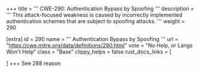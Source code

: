 +++
title = '''
CWE-290: Authentication Bypass by Spoofing
'''
description	= '''
This attack-focused weakness is caused by incorrectly implemented authentication schemes that are subject to spoofing attacks.
'''
weight = 290

[extra]
id = 290
name = '''
Authentication Bypass by Spoofing
'''
url = "https://cwe.mitre.org/data/definitions/290.html"
vote = "No Help, or Langs Won't Help"
class = "Base"
clippy_helps = false
rust_docs_links = [
	
]
+++
See 288 reason